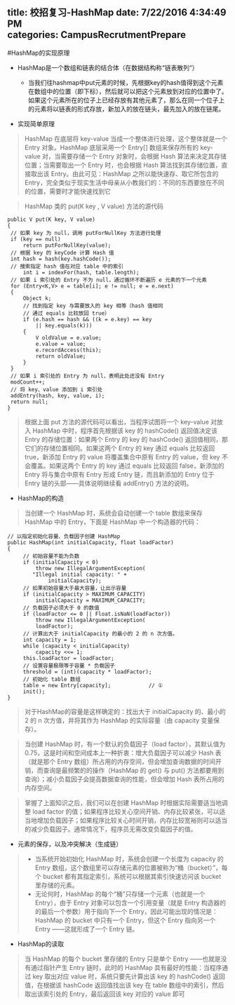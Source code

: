 title: 校招复习-HashMap
date: 7/22/2016 4:34:49 PM   
categories: CampusRecrutmentPrepare
---


#HashMap的实现原理
- HashMap是一个数组和链表的结合体（在数据结构称“链表散列“）
	- 当我们往hashmap中put元素的时候，先根据key的hash值得到这个元素在数组中的位置（即下标），然后就可以把这个元素放到对应的位置中了。
	  如果这个元素所在的位子上已经存放有其他元素了，那么在同一个位子上的元素将以链表的形式存放，新加入的放在链头，最先加入的放在链尾。

- 实现简单原理
> HashMap 在底层将 key-value 当成一个整体进行处理，这个整体就是一个 Entry 对象。HashMap 底层采用一个 Entry[] 数组来保存所有的 key-value 对，当需要存储一个 Entry 对象时，会根据 Hash 算法来决定其存储位置；当需要取出一个 Entry 时，也会根据 Hash 算法找到其存储位置，直接取出该 Entry。由此可见：HashMap 之所以能快速存、取它所包含的 Entry，完全类似于现实生活中母亲从小教我们的：不同的东西要放在不同的位置，需要时才能快速找到它

> HashMap 类的 put(K key , V value) 方法的源代码
	
	public V put(K key, V value)   
	{   
	 // 如果 key 为 null，调用 putForNullKey 方法进行处理  
	 if (key == null)   
	     return putForNullKey(value);   
	 // 根据 key 的 keyCode 计算 Hash 值  
	 int hash = hash(key.hashCode());   
	 // 搜索指定 hash 值在对应 table 中的索引  
	     int i = indexFor(hash, table.length);  
	 // 如果 i 索引处的 Entry 不为 null，通过循环不断遍历 e 元素的下一个元素  
	 for (Entry<K,V> e = table[i]; e != null; e = e.next)   
	 {   
	     Object k;   
	     // 找到指定 key 与需要放入的 key 相等（hash 值相同  
	     // 通过 equals 比较放回 true）  
	     if (e.hash == hash && ((k = e.key) == key   
	         || key.equals(k)))   
	     {   
	         V oldValue = e.value;   
	         e.value = value;   
	         e.recordAccess(this);   
	         return oldValue;   
	     }   
	 }   
	 // 如果 i 索引处的 Entry 为 null，表明此处还没有 Entry   
	 modCount++;   
	 // 将 key、value 添加到 i 索引处  
	 addEntry(hash, key, value, i);   
	 return null;   
	}   

> 根据上面 put 方法的源代码可以看出，当程序试图将一个 key-value 对放入 HashMap 中时，程序首先根据该 key 的 hashCode() 返回值决定该 Entry 的存储位置：如果两个 Entry 的 key 的 hashCode() 返回值相同，那它们的存储位置相同。如果这两个 Entry 的 key 通过 equals 比较返回 true，新添加 Entry 的 value 将覆盖集合中原有 Entry 的 value，但 key 不会覆盖。如果这两个 Entry 的 key 通过 equals 比较返回 false，新添加的 Entry 将与集合中原有 Entry 形成 Entry 链，而且新添加的 Entry 位于 Entry 链的头部——具体说明继续看 addEntry() 方法的说明。 

- HashMap的构造
> 当创建一个 HashMap 时，系统会自动创建一个 table 数组来保存 HashMap 中的 Entry，下面是 HashMap 中一个构造器的代码： 

	// 以指定初始化容量、负载因子创建 HashMap   
	public HashMap(int initialCapacity, float loadFactor)   
	{   
		 // 初始容量不能为负数  
		 if (initialCapacity < 0)   
		     throw new IllegalArgumentException(   
		    "Illegal initial capacity: " +   
		         initialCapacity);   
		 // 如果初始容量大于最大容量，让出示容量  
		 if (initialCapacity > MAXIMUM_CAPACITY)   
		     initialCapacity = MAXIMUM_CAPACITY;   
		 // 负载因子必须大于 0 的数值  
		 if (loadFactor <= 0 || Float.isNaN(loadFactor))   
		     throw new IllegalArgumentException(   
		     loadFactor);   
		 // 计算出大于 initialCapacity 的最小的 2 的 n 次方值。  
		 int capacity = 1;   
		 while (capacity < initialCapacity)   
		     capacity <<= 1;   
		 this.loadFactor = loadFactor;   
		 // 设置容量极限等于容量 * 负载因子  
		 threshold = (int)(capacity * loadFactor);   
		 // 初始化 table 数组  
		 table = new Entry[capacity];            // ①  
		 init();   
	}   

> 对于HashMap的容量是这样确定的：找出大于 initialCapacity 的、最小的 2 的 n 次方值，并将其作为 HashMap 的实际容量（由 capacity 变量保存）。

> 当创建 HashMap 时，有一个默认的负载因子（load factor），其默认值为 0.75，这是时间和空间成本上一种折衷：增大负载因子可以减少 Hash 表（就是那个 Entry 数组）所占用的内存空间，但会增加查询数据的时间开销，而查询是最频繁的的操作（HashMap 的 get() 与 put() 方法都要用到查询）；减小负载因子会提高数据查询的性能，但会增加 Hash 表所占用的内存空间。 

> 掌握了上面知识之后，我们可以在创建 HashMap 时根据实际需要适当地调整 load factor 的值；如果程序比较关心空间开销、内存比较紧张，可以适当地增加负载因子；如果程序比较关心时间开销，内存比较宽裕则可以适当的减少负载因子。通常情况下，程序员无需改变负载因子的值。

- 元素的保存，以及冲突解决（生成链）
>- 当系统开始初始化 HashMap 时，系统会创建一个长度为 capacity 的 Entry 数组，这个数组里可以存储元素的位置被称为“桶（bucket）”，每个 bucket 都有其指定索引，系统可以根据其索引快速访问该 bucket 里存储的元素。 
>- 无论何时，HashMap 的每个“桶”只存储一个元素（也就是一个 Entry），由于 Entry 对象可以包含一个引用变量（就是 Entry 构造器的的最后一个参数）用于指向下一个 Entry，因此可能出现的情况是：HashMap 的 bucket 中只有一个 Entry，但这个 Entry 指向另一个 Entry ——这就形成了一个 Entry 链。


- HashMap的读取
> 当 HashMap 的每个 bucket 里存储的 Entry 只是单个 Entry ——也就是没有通过指针产生 Entry 链时，此时的 HashMap 具有最好的性能：当程序通过 key 取出对应 value 时，系统只要先计算出该 key 的 hashCode() 返回值，在根据该 hashCode 返回值找出该 key 在 table 数组中的索引，然后取出该索引处的 Entry，最后返回该 key 对应的 value 即可